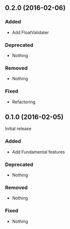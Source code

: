 ## 0.2.0 (2016-02-06)

### Added

- Add FloatValidater

### Deprecated

- Nothing

### Removed

- Nothing

### Fixed

- Refactoring

## 0.1.0 (2016-02-05)

Initial release

### Added

- Add Fundamental features

### Deprecated

- Nothing

### Removed

- Nothing

### Fixed

- Nothing
